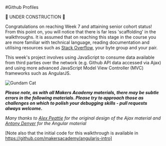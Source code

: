 #Github Profiles

:construction: UNDER CONSTRUCTION :construction:

Congratulations on reaching Week 7 and attaining senior cohort status! From this point on, you will notice that there is far less 'scaffolding' in the walkthroughs. It is assumed that on reaching this stage in the course you are more familiar with technical language, reading documentation and utilising resources such as [Stack Overflow](http://stackoverflow.com/), your byte group and your pair.

This week's project involves using JavaScript to consume data available from third parties over the network (e.g. Github API data accessed via Ajax) and using more advanced JavaScript Model View Controller (MVC) frameworks such as AngularJS. 

![Gundam Cat](https://developer.github.com/images/gundamcat.png)

***Please note, as with all Makers Academy materials, there may be subtle errors in the following materials.  Please try to approach those as challenges on which to polish your debugging skills - pull requests always welcome.***

*Many thanks to [Alex Peattie](https://github.com/alexpeattie) for the original design of the Ajax material and [Antony Denyer](https://github.com/antonydenyer) for the Angular material*

[Note also that the initial code for this walkthrough is available in https://github.com/makersacademy/angularjs-intro]

